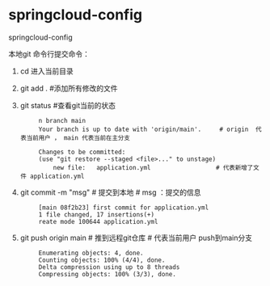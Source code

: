 # springcloud-config
springcloud-config

本地git 命令行提交命令：
1. cd 进入当前目录
2. git add .             #添加所有修改的文件
3. git status            #查看git当前的状态

            n branch main
            Your branch is up to date with 'origin/main'.     # origin  代表当前用户 ， main 代表当前在主分支

            Changes to be committed:
            (use "git restore --staged <file>..." to unstage)
                new file:   application.yml                  # 代表新增了文件 application.yml

4. git commit -m "msg"   # 提交到本地                          # msg ：提交的信息

            [main 08f2b23] first commit for application.yml
            1 file changed, 17 insertions(+)
            reate mode 100644 application.yml

5. git push origin main  # 推到远程git仓库                     # 代表当前用户 push到main分支

            Enumerating objects: 4, done.
            Counting objects: 100% (4/4), done.
            Delta compression using up to 8 threads
            Compressing objects: 100% (3/3), done.